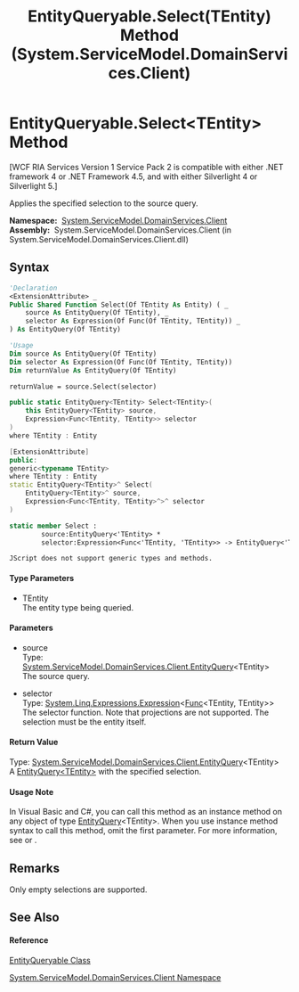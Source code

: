 ﻿---
title: EntityQueryable.Select(TEntity) Method  (System.ServiceModel.DomainServices.Client)
TOCTitle: Select(TEntity) Method
ms:assetid: M:System.ServiceModel.DomainServices.Client.EntityQueryable.Select``1(System.ServiceModel.DomainServices.Client.EntityQuery{``0},System.Linq.Expressions.Expression{System.Func{``0,``0}})
ms:mtpsurl: https://msdn.microsoft.com/en-us/library/Ff457843(v=VS.91)
ms:contentKeyID: 28898955
ms.date: 01/27/2012
mtps_version: v=VS.91
f1_keywords:
- System.ServiceModel.DomainServices.Client.EntityQueryable.Select``1
dev_langs:
- CSharp
- JScript
- VB
- FSharp
- c++
api_location:
- System.ServiceModel.DomainServices.Client.dll
api_name:
- System.ServiceModel.DomainServices.Client.EntityQueryable.Select
api_type:
- Managed
topic_type:
- apiref
- kbSyntax
product_family_name: VS
ROBOTS: INDEX,FOLLOW
---

# EntityQueryable.Select\<TEntity\> Method

\[WCF RIA Services Version 1 Service Pack 2 is compatible with either .NET framework 4 or .NET Framework 4.5, and with either Silverlight 4 or Silverlight 5.\]

Applies the specified selection to the source query.

**Namespace:**  [System.ServiceModel.DomainServices.Client](ff422479\(v=vs.91\).md)  
**Assembly:**  System.ServiceModel.DomainServices.Client (in System.ServiceModel.DomainServices.Client.dll)

## Syntax

``` vb
'Declaration
<ExtensionAttribute> _
Public Shared Function Select(Of TEntity As Entity) ( _
    source As EntityQuery(Of TEntity), _
    selector As Expression(Of Func(Of TEntity, TEntity)) _
) As EntityQuery(Of TEntity)
```

``` vb
'Usage
Dim source As EntityQuery(Of TEntity)
Dim selector As Expression(Of Func(Of TEntity, TEntity))
Dim returnValue As EntityQuery(Of TEntity)

returnValue = source.Select(selector)
```

``` csharp
public static EntityQuery<TEntity> Select<TEntity>(
    this EntityQuery<TEntity> source,
    Expression<Func<TEntity, TEntity>> selector
)
where TEntity : Entity
```

``` c++
[ExtensionAttribute]
public:
generic<typename TEntity>
where TEntity : Entity
static EntityQuery<TEntity>^ Select(
    EntityQuery<TEntity>^ source, 
    Expression<Func<TEntity, TEntity>^>^ selector
)
```

``` fsharp
static member Select : 
        source:EntityQuery<'TEntity> * 
        selector:Expression<Func<'TEntity, 'TEntity>> -> EntityQuery<'TEntity>  when 'TEntity : Entity
```

``` jscript
JScript does not support generic types and methods.
```

#### Type Parameters

  - TEntity  
    The entity type being queried.

#### Parameters

  - source  
    Type: [System.ServiceModel.DomainServices.Client.EntityQuery](ff422815\(v=vs.91\).md)\<TEntity\>  
    The source query.  

<!-- end list -->

  - selector  
    Type: [System.Linq.Expressions.Expression](https://msdn.microsoft.com/en-us/library/Bb335710)\<[Func](https://msdn.microsoft.com/en-us/library/Bb549151)\<TEntity, TEntity\>\>  
    The selector function. Note that projections are not supported. The selection must be the entity itself.  

#### Return Value

Type: [System.ServiceModel.DomainServices.Client.EntityQuery](ff422815\(v=vs.91\).md)\<TEntity\>  
A [EntityQuery\<TEntity\>](ff422815\(v=vs.91\).md) with the specified selection.  

#### Usage Note

In Visual Basic and C\#, you can call this method as an instance method on any object of type [EntityQuery](ff422815\(v=vs.91\).md)\<TEntity\>. When you use instance method syntax to call this method, omit the first parameter. For more information, see [](https://msdn.microsoft.com/en-us/library/Bb384936) or [](https://msdn.microsoft.com/en-us/library/Bb383977).

## Remarks

Only empty selections are supported.

## See Also

#### Reference

[EntityQueryable Class](ff422834\(v=vs.91\).md)

[System.ServiceModel.DomainServices.Client Namespace](ff422479\(v=vs.91\).md)

